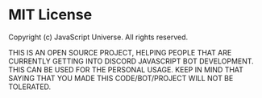 # MIT License
Copyright (c) JavaScript Universe. All rights reserved.

THIS IS AN OPEN SOURCE PROJECT, HELPING PEOPLE THAT ARE CURRENTLY GETTING INTO DISCORD JAVASCRIPT BOT DEVELOPMENT.
THIS CAN BE USED FOR THE PERSONAL USAGE. KEEP IN MIND THAT SAYING THAT YOU MADE THIS CODE/BOT/PROJECT WILL NOT BE TOLERATED.
